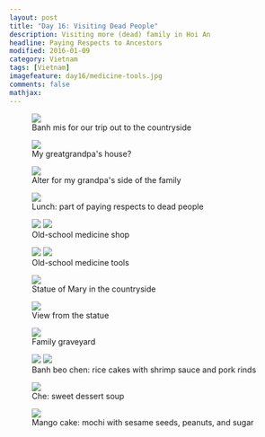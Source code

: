 ```yaml
---
layout: post
title: "Day 16: Visiting Dead People"
description: Visiting more (dead) family in Hoi An
headline: Paying Respects to Ancestors
modified: 2016-01-09
category: Vietnam
tags: [Vietnam]
imagefeature: day16/medicine-tools.jpg
comments: false
mathjax:
---
```



<figure>
<a href='{{ site.url }}/images/day16/banh-mi.jpg'><img src='{{ site.url }}/images/day16/banh-mi.jpg'></a>
    <figcaption>Banh mis for our trip out to the countryside</figcaption>
</figure>

<figure>
<a href='{{ site.url }}/images/day16/gpa-house.jpg'><img src='{{ site.url }}/images/day16/gpa-house.jpg'></a>
    <figcaption>My greatgrandpa's house?</figcaption>
</figure>

<figure>
<a href='{{ site.url }}/images/day16/alter.jpg'><img src='{{ site.url }}/images/day16/alter.jpg'></a>
    <figcaption>Alter for my grandpa's side of the family</figcaption>
</figure>

<figure>
<a href='{{ site.url }}/images/day16/lunch.jpg'><img src='{{ site.url }}/images/day16/lunch.jpg'></a>
    <figcaption>Lunch: part of paying respects to dead people</figcaption>
</figure>

<figure class="half">
<a href='{{ site.url }}/images/day16/medicine-knife.jpg'><img src='{{ site.url }}/images/day16/medicine-knife.jpg'></a>
<a href='{{ site.url }}/images/day16/medicine.jpg'><img src='{{ site.url }}/images/day16/medicine.jpg'></a>
    <figcaption>Old-school medicine shop</figcaption>
</figure>

<figure class="half">
<a href='{{ site.url }}/images/day16/medicine-tools.jpg'><img src='{{ site.url }}/images/day16/medicine-tools.jpg'></a>
<a href='{{ site.url }}/images/day16/medicine-weighing.jpg'><img src='{{ site.url }}/images/day16/medicine-weighing.jpg'></a>
    <figcaption>Old-school medicine tools</figcaption>
</figure>

<figure>
<a href='{{ site.url }}/images/day16/mary.jpg'><img src='{{ site.url }}/images/day16/mary.jpg'></a>
    <figcaption>Statue of Mary in the countryside</figcaption>
</figure>

<figure>
<a href='{{ site.url }}/images/day16/rice-paddies.jpg'><img src='{{ site.url }}/images/day16/rice-paddies.jpg'></a>
    <figcaption>View from the statue</figcaption>
</figure>

<figure>
<a href='{{ site.url }}/images/day16/graveyard.jpg'><img src='{{ site.url }}/images/day16/graveyard.jpg'></a>
    <figcaption>Family graveyard</figcaption>
</figure>

<figure class="half">
<a href='{{ site.url }}/images/day16/banh-beo1.jpg'><img src='{{ site.url }}/images/day16/banh-beo1.jpg'></a>
<a href='{{ site.url }}/images/day16/banh-beo2.jpg'><img src='{{ site.url }}/images/day16/banh-beo2.jpg'></a>
    <figcaption>Banh beo chen: rice cakes with shrimp sauce and pork rinds</figcaption>
</figure>

<figure>
<a href='{{ site.url }}/images/day16/che.jpg'><img src='{{ site.url }}/images/day16/che.jpg'></a>
    <figcaption>Che: sweet dessert soup</figcaption>
</figure>

<figure>
<a href='{{ site.url }}/images/day16/mango-cake.jpg'><img src='{{ site.url }}/images/day16/mango-cake.jpg'></a>
    <figcaption>Mango cake: mochi with sesame seeds, peanuts, and sugar</figcaption>
</figure>

